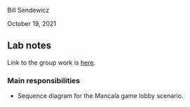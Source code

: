 Bill Sendewicz

October 19, 2021

## Lab notes

Link to the group work is [here](lab-challenges/lab07/README.md).

### Main responsibilities

- Sequence diagram for the Mancala game lobby scenario.
